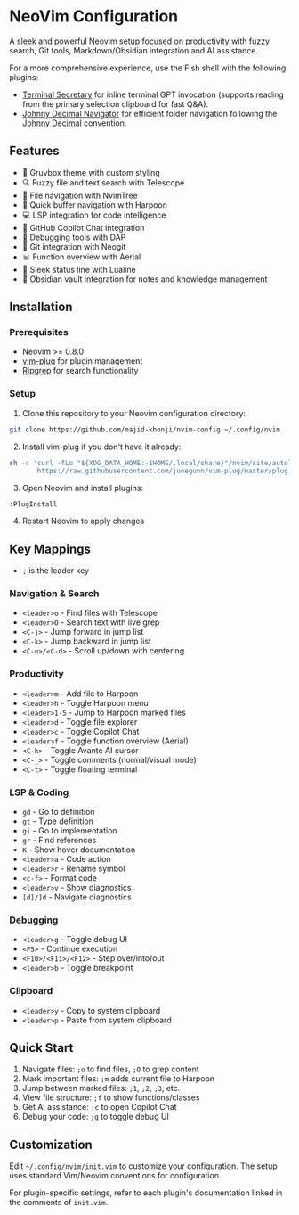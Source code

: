 # NeoVim Configuration

A sleek and powerful Neovim setup focused on productivity with fuzzy search, Git tools, Markdown/Obsidian integration and AI assistance.

For a more comprehensive experience, use the Fish shell with the following plugins:
- [Terminal Secretary](https://github.com/majid-khonji/terminal-secretary) for inline terminal GPT invocation (supports reading from the primary selection clipboard for fast Q&A).
- [Johnny Decimal Navigator](https://github.com/majid-khonji/johnny-decimal-navigator) for efficient folder navigation following the [Johnny Decimal](https://johnnydecimal.com/) convention.

## Features

- 🎨 Gruvbox theme with custom styling
- 🔍 Fuzzy file and text search with Telescope
- 📁 File navigation with NvimTree
- 🏃 Quick buffer navigation with Harpoon
- 💻 LSP integration for code intelligence
- 🤖 GitHub Copilot Chat integration
- 🐛 Debugging tools with DAP
- 🔀 Git integration with Neogit
- 📊 Function overview with Aerial
- 💅 Sleek status line with Lualine
- 📝 Obsidian vault integration for notes and knowledge management

## Installation

### Prerequisites

- Neovim >= 0.8.0
- [vim-plug](https://github.com/junegunn/vim-plug) for plugin management
- [Ripgrep](https://github.com/BurntSushi/ripgrep) for search functionality

### Setup

1. Clone this repository to your Neovim configuration directory:

```bash
git clone https://github.com/majid-khonji/nvim-config ~/.config/nvim
```

2. Install vim-plug if you don't have it already:

```bash
sh -c 'curl -fLo "${XDG_DATA_HOME:-$HOME/.local/share}"/nvim/site/autoload/plug.vim --create-dirs \
       https://raw.githubusercontent.com/junegunn/vim-plug/master/plug.vim'
```

3. Open Neovim and install plugins:

```
:PlugInstall
```

4. Restart Neovim to apply changes

## Key Mappings

- `;` is the leader key

### Navigation & Search
- `<leader>o` - Find files with Telescope
- `<leader>O` - Search text with live grep
- `<C-j>` - Jump forward in jump list 
- `<C-k>` - Jump backward in jump list
- `<C-u>/<C-d>` - Scroll up/down with centering

### Productivity
- `<leader>m` - Add file to Harpoon
- `<leader>h` - Toggle Harpoon menu
- `<leader>1-5` - Jump to Harpoon marked files
- `<leader>d` - Toggle file explorer
- `<leader>c` - Toggle Copilot Chat
- `<leader>f` - Toggle function overview (Aerial)
- `<C-h>` - Toggle Avante AI cursor
- `<C-_>` - Toggle comments (normal/visual mode)
- `<C-t>` - Toggle floating terminal

### LSP & Coding
- `gd` - Go to definition
- `gt` - Type definition
- `gi` - Go to implementation
- `gr` - Find references
- `K` - Show hover documentation
- `<leader>a` - Code action
- `<leader>r` - Rename symbol
- `<c-f>` - Format code
- `<leader>v` - Show diagnostics
- `[d]/]d` - Navigate diagnostics

### Debugging
- `<leader>g` - Toggle debug UI
- `<F5>` - Continue execution
- `<F10>/<F11>/<F12>` - Step over/into/out
- `<leader>b` - Toggle breakpoint

### Clipboard
- `<leader>y` - Copy to system clipboard
- `<leader>p` - Paste from system clipboard

## Quick Start

1. Navigate files: `;o` to find files, `;O` to grep content
2. Mark important files: `;m` adds current file to Harpoon
3. Jump between marked files: `;1`, `;2`, `;3`, etc.
4. View file structure: `;f` to show functions/classes
5. Get AI assistance: `;c` to open Copilot Chat
6. Debug your code: `;g` to toggle debug UI

## Customization

Edit `~/.config/nvim/init.vim` to customize your configuration. The setup uses standard Vim/Neovim conventions for configuration.

For plugin-specific settings, refer to each plugin's documentation linked in the comments of `init.vim`.
